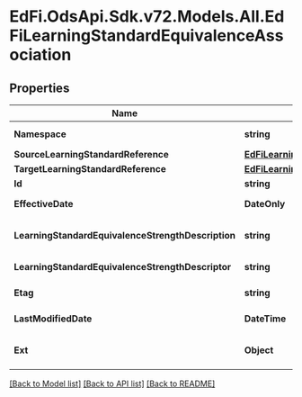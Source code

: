 # EdFi.OdsApi.Sdk.v72.Models.All.EdFiLearningStandardEquivalenceAssociation

## Properties

Name | Type | Description | Notes
------------ | ------------- | ------------- | -------------
**Namespace** | **string** | The namespace of the organization that has created and owns the association. | 
**SourceLearningStandardReference** | [**EdFiLearningStandardReference**](EdFiLearningStandardReference.md) |  | 
**TargetLearningStandardReference** | [**EdFiLearningStandardReference**](EdFiLearningStandardReference.md) |  | 
**Id** | **string** |  | [optional] 
**EffectiveDate** | **DateOnly** | The date that the association is considered to be applicable or effective. | [optional] 
**LearningStandardEquivalenceStrengthDescription** | **string** | Captures supplemental information on the relationship. Recommended for use only when the match is partial. | [optional] 
**LearningStandardEquivalenceStrengthDescriptor** | **string** | A measure that indicates the strength or quality of the equivalence relationship. | [optional] 
**Etag** | **string** | A unique system-generated value that identifies the version of the resource. | [optional] 
**LastModifiedDate** | **DateTime** | The date and time the resource was last modified. | [optional] 
**Ext** | **Object** | Extensions to the LearningStandardEquivalenceAssociation entity. | [optional] 

[[Back to Model list]](../../README.md#documentation-for-models) [[Back to API list]](../../README.md#documentation-for-api-endpoints) [[Back to README]](../../README.md)

